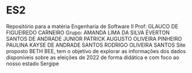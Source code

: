 # ES2
Repositório para a matéria Engenharia de Software II
Prof: GLAUCO DE FIGUEIREDO CARNEIRO
Grupo: AMANDA LIMA DA SILVA
       ÉVERTON SANTOS DE ANDRADE JUNIOR
       PATRICK AUGUSTO OLIVEIRA PINHEIRO
       PAULINA KAYSE DE ANDRADE SANTOS
       RODRIGO OLIVEIRA SANTOS 
Site proposto BETH BEE, tem o objetivo de explorar as informações dos dados disponíveis sobre as eleições de 2022 de forma didática e com foco ao nosso estado Sergipe
